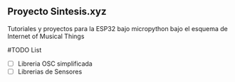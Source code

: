 ## Proyecto Sintesis.xyz

Tutoriales y proyectos para la ESP32 bajo micropython bajo el esquema de Internet of Musical Things


#TODO List

- [ ] Libreria OSC simplificada
- [ ] Librerias de Sensores
